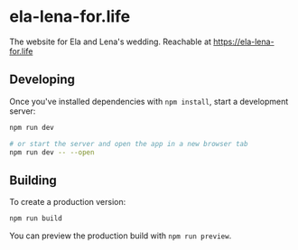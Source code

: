 # ela-lena-for.life

The website for Ela and Lena's wedding. Reachable at <https://ela-lena-for.life>

## Developing

Once you've installed dependencies with `npm install`, start a development server:

```bash
npm run dev

# or start the server and open the app in a new browser tab
npm run dev -- --open
```

## Building

To create a production version:

```bash
npm run build
```

You can preview the production build with `npm run preview`.
